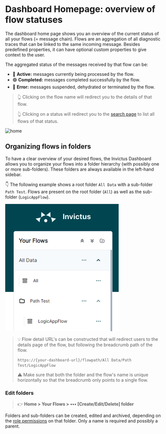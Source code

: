 # Dashboard Homepage: overview of flow statuses
The dashboard home page shows you an overview of the current status of all your flows (= message chain). Flows are an aggregation of all diagnostic traces that can be linked to the same incoming message. Besides predefined properties, it can have optional custom properties to give context to the user.

The aggregated status of the messages received by that flow can be:
* 🔵 **Active:** messages currently being processed by the flow.
* 🟢 **Completed:** messages completed successfully by the flow.
* 🔴 **Error:** messages suspended, dehydrated or terminated by the flow.

> 👆 Clicking on the flow name will redirect you to the details of that flow.
>
> 👆 Clicking on a status will redirect you to the [search page](./search.md) to list all flows of that status. 

<img href="/images/v2_dsb-overview.png" alt="home" />

## Organizing flows in folders
To have a clear overview of your desired flows, the Invictus Dashboard allows you to organize your flows into a folder hierarchy (with possibly one or more sub-folders). These folders are always available in the left-hand sidebar.

👇 The following example shows a root folder `All Data` with a sub-folder `Path Test`. Flows are present on the root folder (`All`) as well as the sub-folder (`LogicAppFlow`).

![path test](../../images/v2_path-test.png)

> 💡 Flow detail URL's can be constructed that will redirect users to the details page of the flow, but following the breadcrumb path of the flow.
>
> `https://{your-dashboard-url}/flowpath/All Data/Path Test/LogicAppFlow`
>
> ⚠️ Make sure that both the folder and the flow's name is unique horizontally so that the breadcrumb only points to a single flow.

### Edit folders
> 👉 **Home > Your Flows >  ••• [Create/Edit/Delete] folder**

Folders and sub-folders can be created, edited and archived, depending on the [role permissions](../security/role-management.md) on that folder. Only a name is required and possibly a parent.